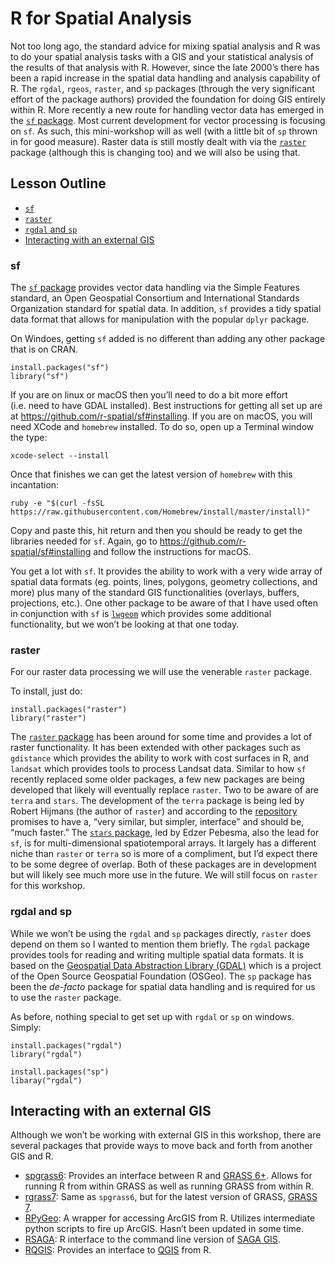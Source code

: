 R for Spatial Analysis
======================

Not too long ago, the standard advice for mixing spatial analysis and R
was to do your spatial analysis tasks with a GIS and your statistical
analysis of the results of that analysis with R. However, since the late
2000’s there has been a rapid increase in the spatial data handling and
analysis capability of R. The `rgdal`, `rgeos`, `raster`, and `sp`
packages (through the very significant effort of the package authors)
provided the foundation for doing GIS entirely within R. More recently a
new route for handling vector data has emerged in the [`sf`
package](https://cran.r-project.org/package=sf). Most current
development for vector processing is focusing on `sf`. As such, this
mini-workshop will as well (with a little bit of `sp` thrown in for good
measure). Raster data is still mostly dealt with via the
[`raster`](https://cran.r-project.org/package=raster) package (although
this is changing too) and we will also be using that.

Lesson Outline
--------------

-   [`sf`](#sf)
-   [`raster`](#raster)
-   [`rgdal` and `sp`](#rgdal-and-sp)
-   [Interacting with an external
    GIS](#interacting-with-an-external-gis)

### sf

The [`sf` package](http://r-spatial.github.io/sf/) provides vector data
handling via the Simple Features standard, an Open Geospatial Consortium
and International Standards Organization standard for spatial data. In
addition, `sf` provides a tidy spatial data format that allows for
manipulation with the popular `dplyr` package.

On Windoes, getting `sf` added is no different than adding any other
package that is on CRAN.

    install.packages("sf")
    library("sf")

If you are on linux or macOS then you’ll need to do a bit more effort
(i.e. need to have GDAL installed). Best instructions for getting all
set up are at
<a href="https://github.com/r-spatial/sf#installing" class="uri">https://github.com/r-spatial/sf#installing</a>.
If you are on macOS, you will need XCode and `homebrew` installed. To do
so, open up a Terminal window the type:

    xcode-select --install

Once that finishes we can get the latest version of `homebrew` with this
incantation:

    ruby -e "$(curl -fsSL https://raw.githubusercontent.com/Homebrew/install/master/install)"

Copy and paste this, hit return and then you should be ready to get the
libraries needed for `sf`. Again, go to
<a href="https://github.com/r-spatial/sf#installing" class="uri">https://github.com/r-spatial/sf#installing</a>
and follow the instructions for macOS.

You get a lot with `sf`. It provides the ability to work with a very
wide array of spatial data formats (eg. points, lines, polygons,
geometry collections, and more) plus many of the standard GIS
functionalities (overlays, buffers, projections, etc.). One other
package to be aware of that I have used often in conjunction with `sf`
is [`lwgeom`](https://r-spatial.github.io/lwgeom/) which provides some
additional functionality, but we won’t be looking at that one today.

### raster

For our raster data processing we will use the venerable `raster`
package.

To install, just do:

    install.packages("raster")
    library("raster")

The [`raster` package](https://rspatial.org/raster/index.html) has been
around for some time and provides a lot of raster functionality. It has
been extended with other packages such as `gdistance` which provides the
ability to work with cost surfaces in R, and `landsat` which provides
tools to process Landsat data. Similar to how `sf` recently replaced
some older packages, a few new packages are being developed that likely
will eventually replace `raster`. Two to be aware of are `terra` and
`stars`. The development of the `terra` package is being led by Robert
Hijmans (the author of `raster`) and according to the
[repository](https://github.com/rspatial/terra) promises to have a,
“very similar, but simpler, interface” and should be, “much faster.” The
[`stars` package](https://r-spatial.github.io/stars/), led by Edzer
Pebesma, also the lead for `sf`, is for multi-dimensional spatiotemporal
arrays. It largely has a different niche than `raster` or `terra` so is
more of a compliment, but I’d expect there to be some degree of overlap.
Both of these packages are in development but will likely see much more
use in the future. We will still focus on `raster` for this workshop.

### rgdal and sp

While we won’t be using the `rgdal` and `sp` packages directly, `raster`
does depend on them so I wanted to mention them briefly. The `rgdal`
package provides tools for reading and writing multiple spatial data
formats. It is based on the [Geospatial Data Abstraction Library
(GDAL)](http://www.gdal.org/) which is a project of the Open Source
Geospatial Foundation (OSGeo). The `sp` package has been the *de-facto*
package for spatial data handling and is required for us to use the
`raster` package.

As before, nothing special to get set up with `rgdal` or `sp` on
windows. Simply:

    install.packages("rgdal")
    library("rgdal")

    install.packages("sp")
    libaray("rgdal")

Interacting with an external GIS
--------------------------------

Although we won’t be working with external GIS in this workshop, there
are several packages that provide ways to move back and forth from
another GIS and R.

-   [spgrass6](https://cran.r-project.org/web/packages/spgrass6/index.html):
    Provides an interface between R and [GRASS
    6+](https://grass.osgeo.org/download/software/#g64x). Allows for
    running R from within GRASS as well as running GRASS from within
    R.  
-   [rgrass7](https://cran.r-project.org/web/packages/rgrass7/index.html):
    Same as `spgrass6`, but for the latest version of GRASS, [GRASS
    7](https://grass.osgeo.org/download/software/#g70x).
-   [RPyGeo](https://cran.r-project.org/web/packages/RPyGeo/index.html):
    A wrapper for accessing ArcGIS from R. Utilizes intermediate python
    scripts to fire up ArcGIS. Hasn’t been updated in some time.
-   [RSAGA](https://cran.r-project.org/web/packages/RSAGA/index.html): R
    interface to the command line version of [SAGA
    GIS](http://www.saga-gis.org/en/index.html).
-   [RQGIS](https://cran.r-project.org/package=RQGIS): Provides an
    interface to [QGIS](http://www.qgis.org/en/site/) from R.
